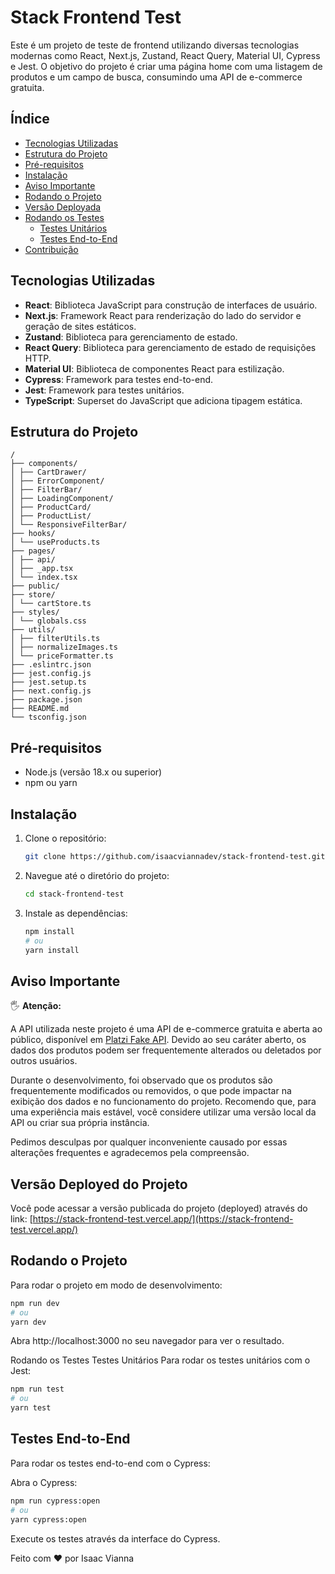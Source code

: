 # Stack Frontend Test

Este é um projeto de teste de frontend utilizando diversas tecnologias modernas como React, Next.js, Zustand, React Query, Material UI, Cypress e Jest. O objetivo do projeto é criar uma página home com uma listagem de produtos e um campo de busca, consumindo uma API de e-commerce gratuita.

## Índice

- [Tecnologias Utilizadas](#tecnologias-utilizadas)
- [Estrutura do Projeto](#estrutura-do-projeto)
- [Pré-requisitos](#pré-requisitos)
- [Instalação](#instalação)
- [Aviso Importante](#aviso-importante)
- [Rodando o Projeto](#rodando-o-projeto)
- [Versão Deployada](#versão-deployada)
- [Rodando os Testes](#rodando-os-testes)
  - [Testes Unitários](#testes-unitários)
  - [Testes End-to-End](#testes-end-to-end)
- [Contribuição](#contribuição)


## Tecnologias Utilizadas

- **React**: Biblioteca JavaScript para construção de interfaces de usuário.
- **Next.js**: Framework React para renderização do lado do servidor e geração de sites estáticos.
- **Zustand**: Biblioteca para gerenciamento de estado.
- **React Query**: Biblioteca para gerenciamento de estado de requisições HTTP.
- **Material UI**: Biblioteca de componentes React para estilização.
- **Cypress**: Framework para testes end-to-end.
- **Jest**: Framework para testes unitários.
- **TypeScript**: Superset do JavaScript que adiciona tipagem estática.

## Estrutura do Projeto
```
/
├── components/
│ ├── CartDrawer/
│ ├── ErrorComponent/
│ ├── FilterBar/
│ ├── LoadingComponent/
│ ├── ProductCard/
│ ├── ProductList/
│ └── ResponsiveFilterBar/
├── hooks/
│ └── useProducts.ts
├── pages/
│ ├── api/
│ ├── _app.tsx
│ └── index.tsx
├── public/
├── store/
│ └── cartStore.ts
├── styles/
│ └── globals.css
├── utils/
│ ├── filterUtils.ts
│ ├── normalizeImages.ts
│ └── priceFormatter.ts
├── .eslintrc.json
├── jest.config.js
├── jest.setup.ts
├── next.config.js
├── package.json
├── README.md
└── tsconfig.json
```

## Pré-requisitos

- Node.js (versão 18.x ou superior)
- npm ou yarn

## Instalação

1. Clone o repositório:
    ```sh
    git clone https://github.com/isaacviannadev/stack-frontend-test.git
    ```

2. Navegue até o diretório do projeto:
    ```sh
    cd stack-frontend-test
    ```

3. Instale as dependências:
    ```sh
    npm install
    # ou
    yarn install
    ```

## Aviso Importante

&#x1F590; **Atenção:**

A API utilizada neste projeto é uma API de e-commerce gratuita e aberta ao público, disponível em [Platzi Fake API](https://fakeapi.platzi.com/). Devido ao seu caráter aberto, os dados dos produtos podem ser frequentemente alterados ou deletados por outros usuários.

Durante o desenvolvimento, foi observado que os produtos são frequentemente modificados ou removidos, o que pode impactar na exibição dos dados e no funcionamento do projeto. Recomendo que, para uma experiência mais estável, você considere utilizar uma versão local da API ou criar sua própria instância.

Pedimos desculpas por qualquer inconveniente causado por essas alterações frequentes e agradecemos pela compreensão.


## Versão Deployed do Projeto
Você pode acessar a versão publicada do projeto (deployed) através do link: [https://stack-frontend-test.vercel.app/](https://stack-frontend-test.vercel.app/) 

## Rodando o Projeto

Para rodar o projeto em modo de desenvolvimento:

```sh
npm run dev
# ou
yarn dev
```

Abra http://localhost:3000 no seu navegador para ver o resultado.

Rodando os Testes
Testes Unitários
Para rodar os testes unitários com o Jest:

```sh
npm run test
# ou
yarn test
```

## Testes End-to-End
Para rodar os testes end-to-end com o Cypress:

Abra o Cypress:

```sh
npm run cypress:open
# ou
yarn cypress:open
``` 

Execute os testes através da interface do Cypress.

Feito com ❤️ por Isaac Vianna